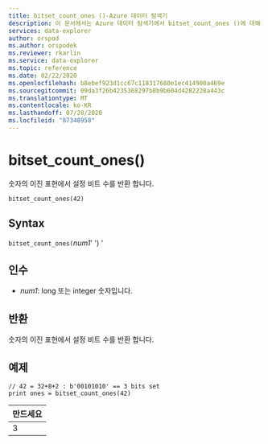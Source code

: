 ```yaml
---
title: bitset_count_ones ()-Azure 데이터 탐색기
description: 이 문서에서는 Azure 데이터 탐색기에서 bitset_count_ones ()에 대해 설명 합니다.
services: data-explorer
author: orspod
ms.author: orspodek
ms.reviewer: rkarlin
ms.service: data-explorer
ms.topic: reference
ms.date: 02/22/2020
ms.openlocfilehash: b8ebef923d1cc67c118317680e1ec414900a469e
ms.sourcegitcommit: 09da3f26b4235368297b8b9b604d4282228a443c
ms.translationtype: MT
ms.contentlocale: ko-KR
ms.lasthandoff: 07/28/2020
ms.locfileid: "87348958"
---
```

# <a name="bitset_count_ones"></a>bitset_count_ones()

숫자의 이진 표현에서 설정 비트 수를 반환 합니다.

```kusto
bitset_count_ones(42)
```

## <a name="syntax"></a>Syntax

`bitset_count_ones(`*num1*' ') '

## <a name="arguments"></a>인수

* *num1*: long 또는 integer 숫자입니다.

## <a name="returns"></a>반환

숫자의 이진 표현에서 설정 비트 수를 반환 합니다.

## <a name="example"></a>예제

<!-- csl: https://help.kusto.windows.net/Samples -->
```kusto
// 42 = 32+8+2 : b'00101010' == 3 bits set
print ones = bitset_count_ones(42) 
```

|만드세요|
|---|
|3|

